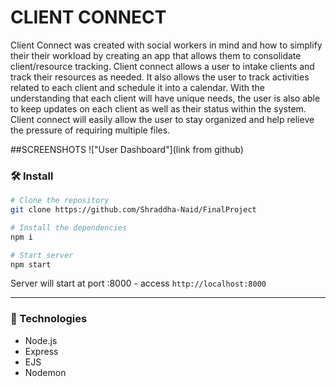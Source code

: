 CLIENT CONNECT
============

Client Connect was created with social workers in mind and how to simplify their their workload by creating an app that allows them to consolidate client/resource tracking. Client connect allows a user to intake clients and track their resources as needed. It also allows the user to track activities related to each client and schedule it into a calendar. With the understanding that each client will have unique needs, the user is also able to keep updates on each client as well as their status within the system. Client connect will easily allow the user to stay organized and help relieve the pressure of requiring multiple files.

##SCREENSHOTS
!["User Dashboard"](link from github)



### 🛠️ Install
```bash
# Clone the repository
git clone https://github.com/Shraddha-Naid/FinalProject

# Install the dependencies
npm i

# Start server
npm start

```
Server will start at port :8000 - access `http://localhost:8000`


--- 
### 🚀 Technologies
- Node.js
- Express
- EJS
- Nodemon

